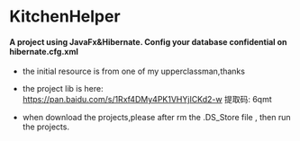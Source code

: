 # KitchenHelper
#### A project using JavaFx&Hibernate. Config your database confidential on hibernate.cfg.xml
- the initial resource is from one of my upperclassman,thanks
- the project lib is here: https://pan.baidu.com/s/1Rxf4DMy4PK1VHYjICKd2-w 提取码: 6qmt


- when download the projects,please after rm the .DS_Store file , then run the projects.
